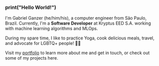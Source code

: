 <h3 align="left">
print("Hello World!")
</h3>

I'm Gabriel Ganzer (he/him/his), a computer engineer from São Paulo, Brazil. Currently, I'm a **Software Developer** at Kryptus EED S.A. working with machine learning algorithms and MLOps.

During my spare time, I like to practice Yoga, cook delicious meals, travel, and advocate for LGBTQ+ people! 🏳️‍🌈

Visit my [portfolio](https://gabrielganzer.github.io/) to learn more about me and get in touch, or check out some of my projects here.
